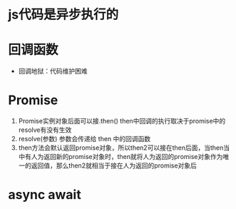 # js代码是异步执行的

# 回调函数
- 回调地狱：代码维护困难

# Promise
1. Promise实例对象后面可以接.then()  then中回调的执行取决于promise中的resolve有没有生效
2. resolve(参数)  参数会传递给 then 中的回调函数
3. then方法会默认返回promise对象，所以then2可以接在then后面，当then当中有人为返回新的promise对象时，then就将人为返回的promise对象作为唯一的返回值，那么then2就相当于接在人为返回的promise对象后


# async await